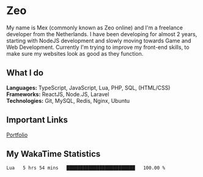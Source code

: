 # Zeo
My name is Mex (commonly known as Zeo online) and I'm a freelance developer from the Netherlands. I have been developing for almost 2 years, starting with NodeJS development and slowly moving towards Game and Web Development. Currently I'm trying to improve my front-end skills, to make sure my websites look as good as they function.

## What I do
**Languages:** TypeScript, JavaScript, Lua, PHP, SQL, (HTML/CSS)<br/>
**Frameworks:** ReactJS, Node.JS, Laravel<br/>
**Technologies:** Git, MySQL, Redis, Nginx, Ubuntu<br/>

## Important Links
[Portfolio](https://zeodev.cc)

## My WakaTime Statistics
<!--START_SECTION:waka-->
```text
Lua   5 hrs 54 mins   █████████████████████████   100.00 % 
```
<!--END_SECTION:waka-->
